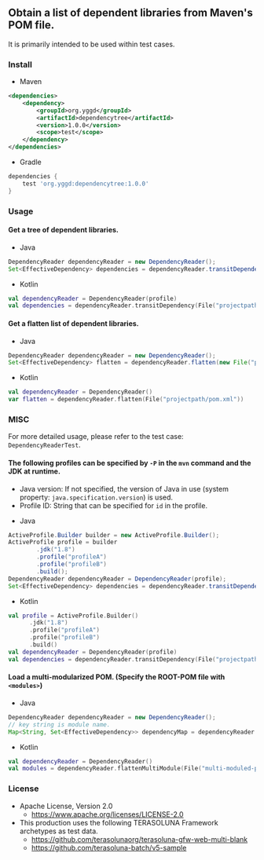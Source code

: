 ## Obtain a list of dependent libraries from Maven's POM file.

It is primarily intended to be used within test cases.

### Install

* Maven

```xml
<dependencies>
    <dependency>
        <groupId>org.yggd</groupId>
        <artifactId>dependencytree</artifactId>
        <version>1.0.0</version>
        <scope>test</scope>
    </dependency>
</dependencies>
```

* Gradle

```groovy
dependencies {
    test 'org.yggd:dependencytree:1.0.0'
}
```

### Usage

#### Get a tree of dependent libraries.

* Java

```java
DependencyReader dependencyReader = new DependencyReader();
Set<EffectiveDependency> dependencies = dependencyReader.transitDependency(new File("projectpath/pom.xml"));
```

* Kotlin

```kotlin
val dependencyReader = DependencyReader(profile)
val dependencies = dependencyReader.transitDependency(File("projectpath/pom.xml"))
```

#### Get a flatten list of dependent libraries.

* Java

```java
DependencyReader dependencyReader = new DependencyReader();
Set<EffectiveDependency> flatten = dependencyReader.flatten(new File("projectpath/pom.xml"));
```

* Kotlin

```kotlin
val dependencyReader = DependencyReader()
var flatten = dependencyReader.flatten(File("projectpath/pom.xml"))
```

### MISC

For more detailed usage, please refer to the test case: `DependencyReaderTest`.

#### The following profiles can be specified by `-P` in the `mvn` command and the JDK at runtime.
- Java version: If not specified, the version of Java in use (system property: `java.specification.version`) is used.
- Profile ID: String that can be specified for `id` in the profile.

* Java

```java
ActiveProfile.Builder builder = new ActiveProfile.Builder();
ActiveProfile profile = builder
        .jdk("1.8")
        .profile("profileA")
        .profile("profileB")
        .build();
DependencyReader dependencyReader = DependencyReader(profile);
Set<EffectiveDependency> dependencies = dependencyReader.transitDependency(new File("projectpath/pom.xml"));
```

* Kotlin

```kotlin
val profile = ActiveProfile.Builder()
      .jdk("1.8")
      .profile("profileA")
      .profile("profileB")
      .build()
val dependencyReader = DependencyReader(profile)
val dependencies = dependencyReader.transitDependency(File("projectpath/pom.xml"))
```

#### Load a multi-modularized POM. (Specify the ROOT-POM file with `<modules>`)

* Java

```java
DependencyReader dependencyReader = new DependencyReader();
// key string is module name.
Map<String, Set<EffectiveDependency>> dependencyMap = dependencyReader.flattenMultiModule(File("multi-moduled-projectpath/pom.xml"));
```

* Kotlin

```kotlin
val dependencyReader = DependencyReader()
val modules = dependencyReader.flattenMultiModule(File("multi-moduled-projectpath/pom.xml"))
```

### License

* Apache License, Version 2.0
  - https://www.apache.org/licenses/LICENSE-2.0
* This production uses the following TERASOLUNA Framework archetypes as test data.
  - https://github.com/terasolunaorg/terasoluna-gfw-web-multi-blank
  - https://github.com/terasoluna-batch/v5-sample

